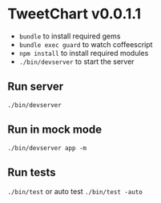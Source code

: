 # TweetChart v0.0.1.1

  * `bundle` to install required gems
  * `bundle exec guard` to watch coffeescript
  * `npm install` to install required modules
  * `./bin/devserver` to start the server

## Run server

  `./bin/devserver`

## Run in mock mode

  `./bin/devserver app -m`

## Run tests

  `./bin/test` or auto test `./bin/test -auto`
    
